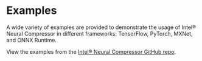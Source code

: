 Examples
========

A wide variety of examples are provided to demonstrate the usage of Intel® Neural Compressor in different frameworks: TensorFlow, PyTorch, MXNet, and ONNX Runtime.

View the examples from the [Intel® Neural Compressor GitHub repo](https://github.com/intel/neural-compressor/tree/master/examples).